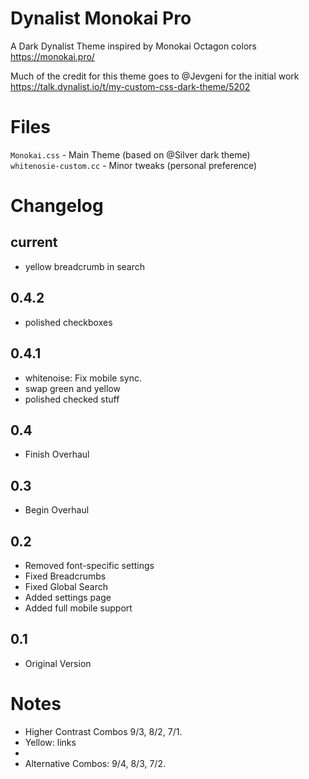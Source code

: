 # Dynalist Monokai Pro

A Dark Dynalist Theme inspired by Monokai Octagon colors <https://monokai.pro/> 

Much of the credit for this theme goes to @Jevgeni for the initial work
<https://talk.dynalist.io/t/my-custom-css-dark-theme/5202>


# Files
`Monokai.css` - Main Theme (based on @Silver dark theme)  
`whitenosie-custom.cc` - Minor tweaks (personal preference)

# Changelog

## current
- yellow breadcrumb in search

## 0.4.2
- polished checkboxes

## 0.4.1
- whitenoise: Fix mobile sync.
- swap green and yellow
- polished checked stuff

## 0.4
- Finish Overhaul

## 0.3
- Begin Overhaul

## 0.2
- Removed font-specific settings
- Fixed Breadcrumbs
- Fixed Global Search
- Added settings page
- Added full mobile support

## 0.1
- Original Version

# Notes
- Higher Contrast Combos 9/3, 8/2, 7/1.  
- Yellow: links 
- 
- Alternative Combos: 9/4, 8/3, 7/2.  